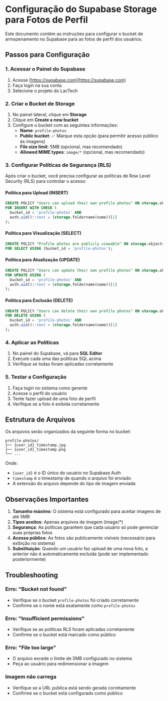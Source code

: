 # Configuração do Supabase Storage para Fotos de Perfil

Este documento contém as instruções para configurar o bucket de armazenamento no Supabase para as fotos de perfil dos usuários.

## Passos para Configuração

### 1. Acessar o Painel do Supabase
1. Acesse [https://supabase.com](https://supabase.com)
2. Faça login na sua conta
3. Selecione o projeto do LacTech

### 2. Criar o Bucket de Storage
1. No painel lateral, clique em **Storage**
2. Clique em **Create a new bucket**
3. Configure o bucket com as seguintes informações:
   - **Name**: `profile-photos`
   - **Public bucket**: ✅ Marque esta opção (para permitir acesso público às imagens)
   - **File size limit**: 5MB (opcional, mas recomendado)
   - **Allowed MIME types**: `image/*` (opcional, mas recomendado)

### 3. Configurar Políticas de Segurança (RLS)

Após criar o bucket, você precisa configurar as políticas de Row Level Security (RLS) para controlar o acesso:

#### Política para Upload (INSERT)
```sql
CREATE POLICY "Users can upload their own profile photos" ON storage.objects
FOR INSERT WITH CHECK (
  bucket_id = 'profile-photos' AND 
  auth.uid()::text = (storage.foldername(name))[1]
);
```

#### Política para Visualização (SELECT)
```sql
CREATE POLICY "Profile photos are publicly viewable" ON storage.objects
FOR SELECT USING (bucket_id = 'profile-photos');
```

#### Política para Atualização (UPDATE)
```sql
CREATE POLICY "Users can update their own profile photos" ON storage.objects
FOR UPDATE USING (
  bucket_id = 'profile-photos' AND 
  auth.uid()::text = (storage.foldername(name))[1]
);
```

#### Política para Exclusão (DELETE)
```sql
CREATE POLICY "Users can delete their own profile photos" ON storage.objects
FOR DELETE USING (
  bucket_id = 'profile-photos' AND 
  auth.uid()::text = (storage.foldername(name))[1]
);
```

### 4. Aplicar as Políticas
1. No painel do Supabase, vá para **SQL Editor**
2. Execute cada uma das políticas SQL acima
3. Verifique se todas foram aplicadas corretamente

### 5. Testar a Configuração
1. Faça login no sistema como gerente
2. Acesse o perfil do usuário
3. Tente fazer upload de uma foto de perfil
4. Verifique se a foto é exibida corretamente

## Estrutura de Arquivos

Os arquivos serão organizados da seguinte forma no bucket:
```
profile-photos/
├── {user_id}_timestamp.jpg
├── {user_id}_timestamp.png
└── ...
```

Onde:
- `{user_id}` é o ID único do usuário no Supabase Auth
- `timestamp` é o timestamp de quando o arquivo foi enviado
- A extensão do arquivo depende do tipo de imagem enviada

## Observações Importantes

1. **Tamanho máximo**: O sistema está configurado para aceitar imagens de até 5MB
2. **Tipos aceitos**: Apenas arquivos de imagem (image/*)
3. **Segurança**: As políticas garantem que cada usuário só pode gerenciar suas próprias fotos
4. **Acesso público**: As fotos são publicamente visíveis (necessário para exibição no sistema)
5. **Substituição**: Quando um usuário faz upload de uma nova foto, a anterior não é automaticamente excluída (pode ser implementado posteriormente)

## Troubleshooting

### Erro: "Bucket not found"
- Verifique se o bucket `profile-photos` foi criado corretamente
- Confirme se o nome está exatamente como `profile-photos`

### Erro: "Insufficient permissions"
- Verifique se as políticas RLS foram aplicadas corretamente
- Confirme se o bucket está marcado como público

### Erro: "File too large"
- O arquivo excede o limite de 5MB configurado no sistema
- Peça ao usuário para redimensionar a imagem

### Imagem não carrega
- Verifique se a URL pública está sendo gerada corretamente
- Confirme se o bucket está configurado como público